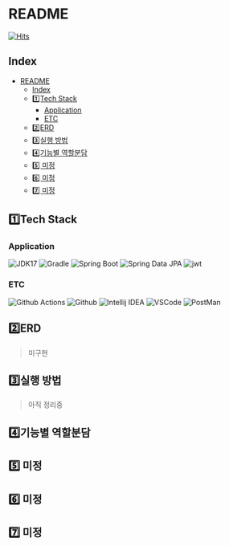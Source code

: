# README

[![Hits](https://hits.seeyoufarm.com/api/count/incr/badge.svg?url=https%3A%2F%2Fgithub.com%2Fnerd-team-1%2Ffavorite-18-server&count_bg=%2379C83D&title_bg=%23555555&icon=&icon_color=%23E7E7E7&title=hits&edge_flat=false)](https://hits.seeyoufarm.com)

## Index

- [README](#readme)
  - [Index](#index)
  - [1️⃣Tech Stack](#1️⃣tech-stack)
    - [Application](#application)
    - [ETC](#etc)
  - [2️⃣ERD](#2️⃣erd)
  - [3️⃣실행 방법](#3️⃣실행-방법)
  - [4️⃣기능별 역할분담](#4️⃣기능별-역할분담)
  - [5️⃣ 미정](#5️⃣-미정)
  - [6️⃣ 미정](#6️⃣-미정)
  - [7️⃣ 미정](#7️⃣-미정)

## 1️⃣Tech Stack

### Application

![JDK17](https://img.shields.io/badge/Java-v.17-CC0000?style=flat&logo=OpenJDK&logoColor=white)
![Gradle](https://img.shields.io/badge/Gradle-v.8-02303A?style=flat&logo=Gradle&logoColor=white)
![Spring Boot](https://img.shields.io/badge/Spring-Boot_v.3-6DB33F?style=flat&logo=Spring-Boot&logoColor=white)
![Spring Data JPA](https://img.shields.io/badge/Spring-Data_JPA-6DB33F?style=flat&logo=Spring&logoColor=white)
![jwt](https://img.shields.io/badge/JWT-000000?style=flat&logo=jsonwebtokens&logoColor=white)

### ETC

![Github Actions](https://img.shields.io/badge/Github_Actions-2088FF?style=flat&logo=Github-Actions&logoColor=white)
![Github](https://img.shields.io/badge/GitHub-181717?style=flat&logo=GitHub&logoColor=white)
![Intellij IDEA](https://img.shields.io/badge/IntelliJ-000000?style=flat&logo=IntelliJ-IDEA&logoColor=white)
![VSCode](https://img.shields.io/badge/VSCode-007ACC?style=flat&logo=Visual-Studio-Code&logoColor=white)
![PostMan](https://img.shields.io/badge/Postman-FF6C37?style=flat&logo=Postman&logoColor=white)

## 2️⃣ERD

> 미구현

## 3️⃣실행 방법

> 아직 정리중

## 4️⃣기능별 역할분담

## 5️⃣ 미정

## 6️⃣ 미정

## 7️⃣ 미정
